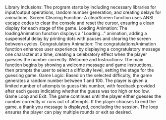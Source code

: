 Library Inclusions: The program starts by including necessary libraries for input/output operations, random number generation, and creating delays for animations.
Screen Clearing Function: A clearScreen function uses ANSI escape codes to clear the console and reset the cursor, ensuring a clean display for each stage of the game.
Loading Animation: The loadingAnimation function displays a "Loading..." animation, adding a suspenseful delay by printing dots with pauses and clearing the screen between cycles.
Congratulatory Animation: The congratulationsAnimation function enhances user experience by displaying a congratulatory message one character at a time, creating a celebratory effect when the player guesses the number correctly.
Welcome and Instructions: The main function begins by showing a welcome message and game instructions, then prompts the user to select a difficulty level, setting the stage for the guessing game.
Game Logic: Based on the selected difficulty, the game generates a random number between 1 and 100. The player is given a limited number of attempts to guess this number, with feedback provided after each guess indicating whether the guess was too high or too low.
Game Loop and Exit: The game continues until the player either guesses the number correctly or runs out of attempts. If the player chooses to end the game, a thank you message is displayed, concluding the session. The loop ensures the player can play multiple rounds or exit as desired.




